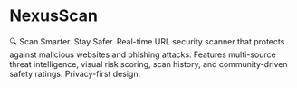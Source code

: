 # NexusScan
🔍 Scan Smarter. Stay Safer. Real-time URL security scanner that protects against malicious websites and phishing attacks. Features multi-source threat intelligence, visual risk scoring, scan history, and community-driven safety ratings. Privacy-first design.
